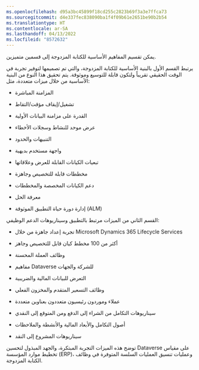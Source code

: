 ```yaml
---
ms.openlocfilehash: d95a3bc45899f18cd255c2823b69f3a3e7ffca73
ms.sourcegitcommit: d4e337fec838090ba1f4f09b61e2651be90b2b54
ms.translationtype: HT
ms.contentlocale: ar-SA
ms.lasthandoff: 04/13/2022
ms.locfileid: "8572632"
---
```

يمكن تقسيم المفاهيم الأساسية للكتابة المزدوجة إلى قسمين متميزين. 

يرتبط القسم الأول بالبنية الأساسية للكتابة المزدوجة، والتي تم تصميمها لتوفير تجربة في الوقت الحقيقي تقريباً ولتكون قابلة للتوسيع وموثوقة. يتم تحقيق هذا النوع من البنية الأساسية من خلال ميزات متعددة، مثل:

-   المزامنة المباشرة

-   تشغيل/إيقاف مؤقت/التقاط

-   القدرة على مزامنة البيانات الأولية

-   عرض موحد للنشاط وسجلات الأخطاء

-   التنبيهات والحدود

-   واجهة مستخدم بديهية

-   تبعيات الكيانات القابلة للعرض وعلاقاتها

-   مخططات قابلة للتخصيص وجاهزة

-   دعم الكيانات المخصصة والمخططات

-   معرفة الحل

-   إدارة دورة حياة التطبيق الموثوقة (ALM)

القسم الثاني من الميزات مرتبط بالتطبيق وسيناريوهات الدعم الوظيفي:

-   تجربة إعداد جاهزة من خلال Microsoft Dynamics 365 Lifecycle Services

-   أكثر من 100 مخطط كيان قابل للتخصيص وجاهز

-   وظائف العملة المحسنة

-   مفاهيم Dataverse للشركة والجهات

-   التعرض للبيانات المالية والضريبية

-   وظائف التسعير المتقدم والمخزون الفعلي

-   عملاء وموردون رئيسيون متعددون بعناوين متعددة

-   سيناريوهات التكامل من الشراء إلى الدفع ومن المتوقع إلى النقدي

-   أصول التكامل والأبعاد المالية والأنشطة والملاحظات

-   سيناريوهات المشروع إلى النقد

توضح هذه الميزات التجربة المبتكرة، والجهد المبذول لتحسين Dataverse على مقياس تخطيط موارد المؤسسة (ERP)، وعمليات تنسيق العمليات السلسة المتوفرة في وظائف الكتابة المزدوجة.

